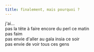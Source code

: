 ```yaml
---
title: finalement, mais pourquoi ?
---
```


j'ai...  
pas la tête à faire encore du perl ce matin  
pas faim  
pas envie d'aller au gala insia ce soir  
pas envie de voir tous ces gens

